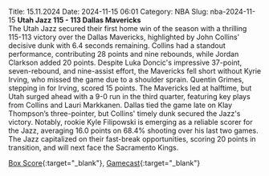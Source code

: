 Title: 15.11.2024
Date: 2024-11-15 06:01
Category: NBA 
Slug: nba-2024-11-15 
**Utah Jazz 115 - 113 Dallas Mavericks**  
The Utah Jazz secured their first home win of the season with a thrilling 115-113 victory over the Dallas Mavericks, highlighted by John Collins' decisive dunk with 6.4 seconds remaining. Collins had a standout performance, contributing 28 points and nine rebounds, while Jordan Clarkson added 20 points. Despite Luka Doncic's impressive 37-point, seven-rebound, and nine-assist effort, the Mavericks fell short without Kyrie Irving, who missed the game due to a shoulder sprain. Quentin Grimes, stepping in for Irving, scored 15 points. The Mavericks led at halftime, but Utah surged ahead with a 9-0 run in the third quarter, featuring key plays from Collins and Lauri Markkanen. Dallas tied the game late on Klay Thompson’s three-pointer, but Collins' timely dunk secured the Jazz's victory. Notably, rookie Kyle Filipowski is emerging as a reliable scorer for the Jazz, averaging 16.0 points on 68.4% shooting over his last two games. The Jazz capitalized on their fast-break opportunities, scoring 20 points in transition, and will next face the Sacramento Kings. 

[Box Score](/game/dal-vs-uta-0022400228/box-score){:target="_blank"}, [Gamecast](/game/dal-vs-uta-0022400228){:target="_blank"}<br>

